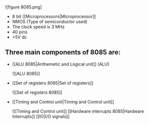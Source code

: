 ![figure 8085.png]

- 8 bit [[Microprocessors|Microprocessor]]
- NMOS (Type of semiconductor used)
- The clock speed is 3 MHz
- 40 pins
- +5V dc

## Three main components of 8085 are:
- [[ALU 8085|Arithemetic and Logical unit]] (ALU)
	
	![[ALU 8085]]
- [[Set of registers 8085|Set of registers]]
	 
	 ![[Set of registers 8085]]
- [[Timing and Control unit|Timing and Control unit]]
	
	![[Timing and Control unit]]
	[[Hardware interrupts 8085|Hardware Interrupts]]
	[[IO|I/O signals]] 


